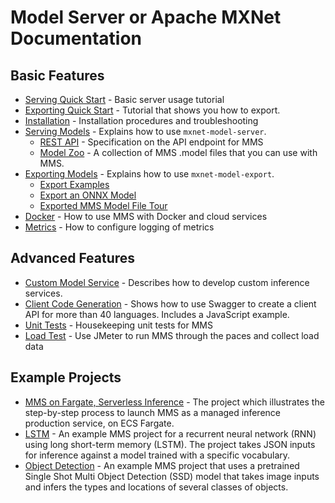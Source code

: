 # Model Server or Apache MXNet Documentation

## Basic Features
* [Serving Quick Start](../README.md#serve-a-model) - Basic server usage tutorial
* [Exporting Quick Start](../README.md#export-a-model) - Tutorial that shows you how to export.
* [Installation](install.md) - Installation procedures and troubleshooting
* [Serving Models](server.md) - Explains how to use `mxnet-model-server`.
  * [REST API](rest_api.md) - Specification on the API endpoint for MMS
  * [Model Zoo](model_zoo.md) - A collection of MMS .model files that you can use with MMS.
* [Exporting Models](export.md) - Explains how to use `mxnet-model-export`.
    * [Export Examples](export_examples.md)
    * [Export an ONNX Model](export_from_onnx.md)
    * [Exported MMS Model File Tour](export_model_file_tour.md)
* [Docker](../docker/README.md) - How to use MMS with Docker and cloud services
* [Metrics](metrics.md) - How to configure logging of metrics

## Advanced Features
* [Custom Model Service](custom_service.md) - Describes how to develop custom inference services.
* [Client Code Generation](code_gen.md) - Shows how to use Swagger to create a client API for more than 40 languages. Includes a JavaScript example.
* [Unit Tests](../mms/tests/README.md) - Housekeeping unit tests for MMS
* [Load Test](../load-test/README.md) - Use JMeter to run MMS through the paces and collect load data

## Example Projects
* [MMS on Fargate, Serverless Inference](mms_on_fargate.md) - The project which illustrates the step-by-step process to launch MMS as a managed inference production service, on ECS Fargate.
* [LSTM](../examples/lstm_ptb/README.md) - An example MMS project for a recurrent neural network (RNN) using long short-term memory (LSTM). The project takes JSON inputs for inference against a model trained with a specific vocabulary.
* [Object Detection](../examples/ssd/README.md) - An example MMS project that uses a pretrained Single Shot Multi Object Detection (SSD) model that takes image inputs and infers the types and locations of several classes of objects.

